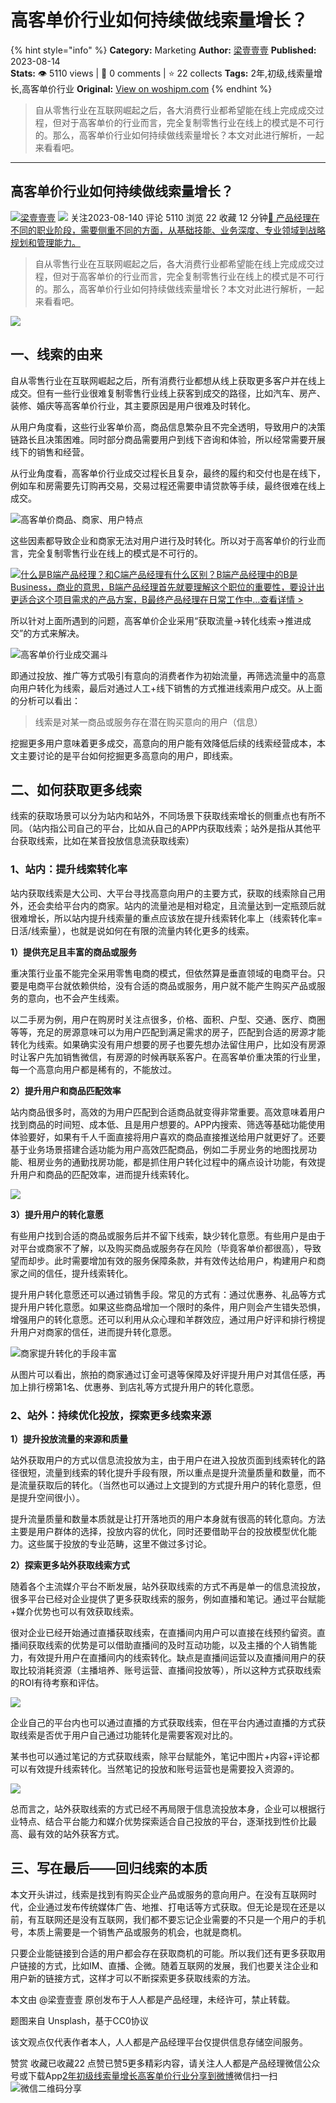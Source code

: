 # 高客单价行业如何持续做线索量增长？
{% hint style="info" %}
**Category:** Marketing
**Author:** [梁壹壹壹](https://www.woshipm.com/u/879110)
**Published:** 2023-08-14  
**Stats:** 👁️ 5110 views | 💬 0 comments | ⭐ 22 collects
**Tags:** 2年,初级,线索量增长,高客单价行业
**Original:** [View on woshipm.com](https://www.woshipm.com/marketing/5885070.html)
{% endhint %}
> 自从零售行业在互联网崛起之后，各大消费行业都希望能在线上完成成交过程，但对于高客单价的行业而言，完全复制零售行业在线上的模式是不可行的。那么，高客单价行业如何持续做线索量增长？本文对此进行解析，一起来看看吧。

---

## 高客单价行业如何持续做线索量增长？

[![](https://static.woshipm.com/view/woshipm_api_def_20230503225736_3504.jpeg?imageView2/1/w/72/h/72/q/100)](https://www.woshipm.com/u/879110)[梁壹壹壹](https://www.woshipm.com/u/879110) ![](https://static.woshipm.com/tag/1101_1@2x.png) 关注2023-08-140 评论 5110 浏览 22 收藏 12 分钟[🔗 产品经理在不同的职业阶段，需要侧重不同的方面，从基础技能、业务深度、专业领域到战略规划和管理能力。](https://ke.qidianla.com/courses/90pm)

> 自从零售行业在互联网崛起之后，各大消费行业都希望能在线上完成成交过程，但对于高客单价的行业而言，完全复制零售行业在线上的模式是不可行的。那么，高客单价行业如何持续做线索量增长？本文对此进行解析，一起来看看吧。

![](https://image.woshipm.com/2023/04/14/89a386c0-da9e-11ed-aaf8-00163e0b5ff3.png)

## 一、线索的由来

自从零售行业在互联网崛起之后，所有消费行业都想从线上获取更多客户并在线上成交。但有一些行业很难复制零售行业线上获客到成交的路径，比如汽车、房产、装修、婚庆等高客单价行业，其主要原因是用户很难及时转化。

从用户角度看，这些行业客单价高，商品信息繁杂且不完全透明，导致用户的决策链路长且决策困难。同时部分商品需要用户到线下咨询和体验，所以经常需要开展线下的销售和经营。

从行业角度看，高客单价行业成交过程长且复杂，最终的履约和交付也是在线下，例如车和房需要先订购再交易，交易过程还需要申请贷款等手续，最终很难在线上成交。

![高客单价商品、商家、用户特点](https://image.woshipm.com/2023/08/13/4d865604-398f-11ee-b610-00163e0b5ff3.png)

这些因素都导致企业和商家无法对用户进行及时转化。所以对于高客单价的行业而言，完全复制零售行业在线上的模式是不可行的。

[![](https://image.woshipm.com/2023/07/27/6f50fd24-2c7f-11ee-875d-00163e0b5ff3.png)什么是B端产品经理？和C端产品经理有什么区别？B端产品经理中的B是Business，商业的意思，B端产品经理首先就要理解这个职位的重要性，要设计出更适合这个项目需求的产品方案，B最终产品经理在日常工作中...查看详情 >](https://ke.qidianla.com/courses/bcpm)

所以针对上面所遇到的问题，高客单价企业采用“获取流量→转化线索→推进成交”的方式来解决。

![高客单价行业成交漏斗](https://image.woshipm.com/2023/08/13/736e7040-398f-11ee-8ea6-00163e0b5ff3.png)

即通过投放、推广等方式吸引有意向的消费者作为初始流量，再筛选流量中的高意向用户转化为线索，最后对通过人工+线下销售的方式推进线索用户成交。从上面的分析可以看出：

> 线索是对某一商品或服务存在潜在购买意向的用户（信息）

挖掘更多用户意味着更多成交，高意向的用户能有效降低后续的线索经营成本，本文主要讨论的是平台如何挖掘更多高意向的用户，即线索。

## 二、如何获取更多线索

线索的获取场景可以分为站内和站外，不同场景下获取线索增长的侧重点也有所不同。（站内指公司自己的平台，比如从自己的APP内获取线索；站外是指从其他平台获取线索，比如在某音投放信息流获取线索）

### 1、站内：提升线索转化率

站内获取线索是大公司、大平台寻找高意向用户的主要方式，获取的线索除自己用外，还会卖给平台内的商家。站内的流量池是相对稳定，且流量达到一定瓶颈后就很难增长，所以站内提升线索量的重点应该放在提升线索转化率上（线索转化率=日活/线索量），也就是说如何在有限的流量内转化更多的线索。

**1）提供充足且丰富的商品或服务**

重决策行业虽不能完全采用零售电商的模式，但依然算是垂直领域的电商平台。只要是电商平台就依赖供给，没有合适的商品或服务，用户就不能产生购买产品或服务的意向，也不会产生线索。

以二手房为例，用户在购房时关注点很多，价格、面积、户型、交通、医疗、商圈等等，充足的房源意味可以为用户匹配到满足需求的房子，匹配到合适的房源才能转化为线索。如果确实没有用户想要的房子也要先想办法留住用户，比如没有房源时让客户先加销售微信，有房源的时候再联系客户。在高客单价重决策的行业里，每一个高意向用户都是稀有的，不能放过。

**2）提升用户和商品匹配效率**

站内商品很多时，高效的为用户匹配到合适商品就变得非常重要。高效意味着用户找到商品的时间短、成本低、且是用户想要的。APP内搜索、筛选等基础功能使用体验要好，如果有千人千面直接将用户喜欢的商品直接推送给用户就更好了。还要基于业务场景搭建合适功能为用户高效匹配商品，例如二手房业务的地图找房功能、租房业务的通勤找房功能，都是抓住用户转化过程中的痛点设计功能，有效提升用户和商品的匹配效率，进而提升线索转化。

![](https://image.woshipm.com/2023/08/14/c20bb960-3a6b-11ee-8ea6-00163e0b5ff3.jpg)

**3）提升用户的转化意愿**

有些用户找到合适的商品或服务后并不留下线索，缺少转化意愿。有些用户是由于对平台或商家不了解，以及购买商品或服务存在风险（毕竟客单价都很高），导致望而却步。此时需要增加有效的服务保障条款，并有效传达给用户，构建用户和商家之间的信任，提升线索转化。

提升用户转化意愿还可以通过销售手段。常见的方式有：通过优惠券、礼品等方式提升用户转化意愿。如果这些商品增加一个限时的条件，用户则会产生错失恐惧，增强用户的转化意愿。还可以利用从众心理和羊群效应，通过用户好评和排行榜提升用户对商家的信任，进而提升转化意愿。

![商家提升转化的手段丰富](https://image.woshipm.com/2023/08/13/fcf8c5ae-398f-11ee-b610-00163e0b5ff3.png)

从图片可以看出，旅拍的商家通过订金可退等保障及好评提升用户对其信任感，再加上排行榜第1名、优惠券、到店礼等方式提升用户的转化意愿。

### **2、站外：持续优化投放，探索更多线索来源**

**1）提升投放流量的来源和质量**

站外获取用户的方式以信息流投放为主，由于用户在进入投放页面到线索转化的路径很短，流量到线索的转化提升手段有限，所以重点是提升流量质量和数量，而不是流量获取后的转化。（当然也可以通过上文提到的方式提升用户的转化意愿，但是提升空间很小）。

提升流量质量和数量本质就是让打开落地页的用户本身就有很高的转化意向。方法主要是用户群体的选择，投放内容的优化，同时还要借助平台的投放模型优化能力。这些属于投放的专业范畴，这里不做过多讨论。

**2）探索更多站外获取线索方式**

随着各个主流媒介平台不断发展，站外获取线索的方式不再是单一的信息流投放，很多平台已经对企业提供了更多获取线索的服务，例如直播和笔记。通过平台赋能+媒介优势也可以有效获取线索。

很对企业已经开始通过直播获取线索，在直播间内用户可以直接在线预约留资。直播间获取线索的优势是可以借助直播间的及时互动功能，以及主播的个人销售能力，有效提升用户在直播间内的线索转化。缺点是直播间运营以及直播间用户的获取比较消耗资源（主播培养、账号运营、直播间投放等），所以这种方式获取线索的ROI有待考察和评估。

![](https://image.woshipm.com/2023/08/13/1644065e-3990-11ee-8ea6-00163e0b5ff3.png)

企业自己的平台内也可以通过直播的方式获取线索，但在平台内通过直播的方式获取线索是否优于用户自己通过功能转化是需要客观对比的。

某书也可以通过笔记的方式获取线索，除平台赋能外，笔记中图片+内容+评论都可以有效提升线索转化。当然笔记的投放和账号运营也是需要投入资源的。

![](https://image.woshipm.com/2023/08/13/2fe19d1a-3990-11ee-8ea6-00163e0b5ff3.png)

总而言之，站外获取线索的方式已经不再局限于信息流投放本身，企业可以根据行业特点、结合平台能力和媒介优势探索适合自己投放的平台，逐渐找到性价比最高、最有效的站外获客方式。

## 三、写在最后——回归线索的本质

本文开头讲过，线索是找到有购买企业产品或服务的意向用户。在没有互联网时代，企业通过发布传统媒体广告、地推、打电话等方式获取。但无论是现在还是以前，有互联网还是没有互联网，我们都不要忘记企业需要的不只是一个用户的手机号，本质上需要是一个销售产品或服务的机会，也就是商机。

只要企业能链接到合适的用户都会存在获取商机的可能。所以我们还有更多获取用户链接的方式，比如IM、直播、企微。随着互联网的发展，我们也要关注企业和用户新的链接方式，这样才可以不断探索更多获取线索的方法。

本文由 @梁壹壹壹 原创发布于人人都是产品经理，未经许可，禁止转载。

题图来自 Unsplash，基于CC0协议

该文观点仅代表作者本人，人人都是产品经理平台仅提供信息存储空间服务。

赞赏 收藏已收藏22 点赞已赞5更多精彩内容，请关注人人都是产品经理微信公众号或下载App[2年](https://www.woshipm.com/tag/2%e5%b9%b4)[初级](https://www.woshipm.com/tag/%e5%88%9d%e7%ba%a7)[线索量增长](https://www.woshipm.com/tag/%e7%ba%bf%e7%b4%a2%e9%87%8f%e5%a2%9e%e9%95%bf)[高客单价行业](https://www.woshipm.com/tag/%e9%ab%98%e5%ae%a2%e5%8d%95%e4%bb%b7%e8%a1%8c%e4%b8%9a)[分享到微博](https://service.weibo.com/share/share.php?appkey=2775287854&title=高客单价行业如何持续做线索量增长？&url=https://www.woshipm.com/marketing/5885070.html&pic=https://image.woshipm.com/2023/04/14/89a386c0-da9e-11ed-aaf8-00163e0b5ff3.png)微信扫一扫![微信二维码](https://api.pwmqr.com/qrcode/create/?url=https://www.woshipm.com/marketing/5885070.html)分享